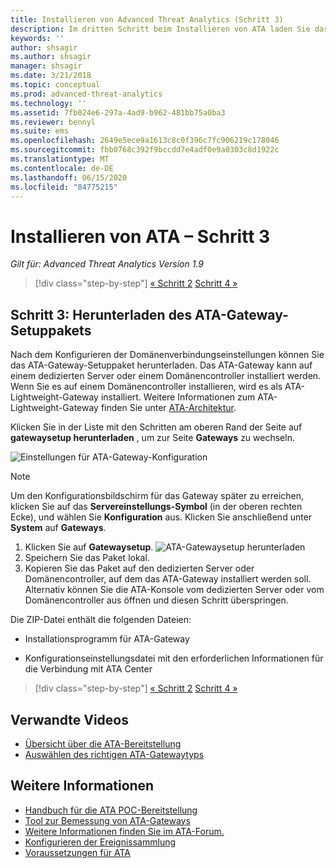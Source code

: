 ```yaml
---
title: Installieren von Advanced Threat Analytics (Schritt 3)
description: Im dritten Schritt beim Installieren von ATA laden Sie das ATA-Gateway-Setuppaket herunter.
keywords: ''
author: shsagir
ms.author: shsagir
manager: shsagir
ms.date: 3/21/2018
ms.topic: conceptual
ms.prod: advanced-threat-analytics
ms.technology: ''
ms.assetid: 7fb024e6-297a-4ad9-b962-481bb75a0ba3
ms.reviewer: bennyl
ms.suite: ems
ms.openlocfilehash: 2649e5ece9a1613c8c0f396c7fc906219c178046
ms.sourcegitcommit: fbb0768c392f9bccdd7e4adf0e9a0303c8d1922c
ms.translationtype: MT
ms.contentlocale: de-DE
ms.lasthandoff: 06/15/2020
ms.locfileid: "84775215"
---
```

# <a name="install-ata---step-3"></a>Installieren von ATA – Schritt 3

*Gilt für: Advanced Threat Analytics Version 1.9*

> [!div class="step-by-step"]
> [« Schritt 2](install-ata-step2.md)
> [Schritt 4 »](install-ata-step4.md)

## <a name="step-3-download-the-ata-gateway-setup-package"></a>Schritt 3: Herunterladen des ATA-Gateway-Setuppakets

Nach dem Konfigurieren der Domänenverbindungseinstellungen können Sie das ATA-Gateway-Setuppaket herunterladen. Das ATA-Gateway kann auf einem dedizierten Server oder einem Domänencontroller installiert werden. Wenn Sie es auf einem Domänencontroller installieren, wird es als ATA-Lightweight-Gateway installiert. Weitere Informationen zum ATA-Lightweight-Gateway finden Sie unter [ATA-Architektur](ata-architecture.md). 

Klicken Sie in der Liste mit den Schritten am oberen Rand der Seite auf **gatewaysetup herunterladen** , um zur Seite **Gateways** zu wechseln.

![Einstellungen für ATA-Gateway-Konfiguration](media/ATA_1.7-welcome-download-gateway.PNG)

> [!NOTE] 
> Um den Konfigurationsbildschirm für das Gateway später zu erreichen, klicken Sie auf das **Servereinstellungs-Symbol** (in der oberen rechten Ecke), und wählen Sie **Konfiguration** aus. Klicken Sie anschließend unter **System** auf **Gateways**.  

1.  Klicken Sie auf **Gatewaysetup**.
  ![ATA-Gatewaysetup herunterladen](media/download-gateway-setup.png)
2.  Speichern Sie das Paket lokal.
3.  Kopieren Sie das Paket auf den dedizierten Server oder Domänencontroller, auf dem das ATA-Gateway installiert werden soll. Alternativ können Sie die ATA-Konsole vom dedizierten Server oder vom Domänencontroller aus öffnen und diesen Schritt überspringen.

Die ZIP-Datei enthält die folgenden Dateien:

-   Installationsprogramm für ATA-Gateway

-   Konfigurationseinstellungsdatei mit den erforderlichen Informationen für die Verbindung mit ATA Center


> [!div class="step-by-step"]
> [« Schritt 2](install-ata-step2.md)
> [Schritt 4 »](install-ata-step4.md)


## <a name="related-videos"></a>Verwandte Videos
- [Übersicht über die ATA-Bereitstellung](https://channel9.msdn.com/Shows/Microsoft-Security/Overview-of-ATA-Deployment-in-10-Minutes)
- [Auswählen des richtigen ATA-Gatewaytyps](https://channel9.msdn.com/Shows/Microsoft-Security/ATA-Deployment-Choose-the-Right-Gateway-Type)

## <a name="see-also"></a>Weitere Informationen
- [Handbuch für die ATA POC-Bereitstellung](https://aka.ms/atapoc)
- [Tool zur Bemessung von ATA-Gateways](https://aka.ms/atasizingtool)
- [Weitere Informationen finden Sie im ATA-Forum.](https://social.technet.microsoft.com/Forums/security/home?forum=mata)
- [Konfigurieren der Ereignissammlung](configure-event-collection.md)
- [Voraussetzungen für ATA](ata-prerequisites.md)
